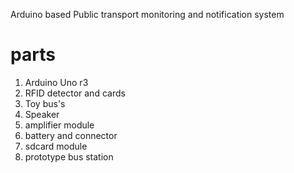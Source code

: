 Arduino based Public transport monitoring and notification system

# parts

1. Arduino Uno r3
2. RFID detector and cards
3. Toy bus's
4. Speaker
5. amplifier module
6. battery and connector
7. sdcard module
8. prototype bus station
